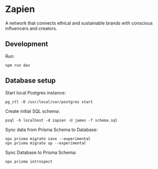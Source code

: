 # Zapien

A network that connects ethical and sustainable brands with conscious influencers and creators.

## Development

Run:

```
npm run dev
```

## Database setup

Start local Postgres instance:

```
pg_ctl -D /usr/local/var/postgres start
```

Create initial SQL schema:

```
psql -h localhost -d zapien -U james -f schema.sql
```

Sync data from Prisma Schema to Database:

```
npx prisma migrate save --experimental
npx prisma migrate up --experimental
```

Sync Database to Prisma Schema:

```
npx prisma introspect
```
